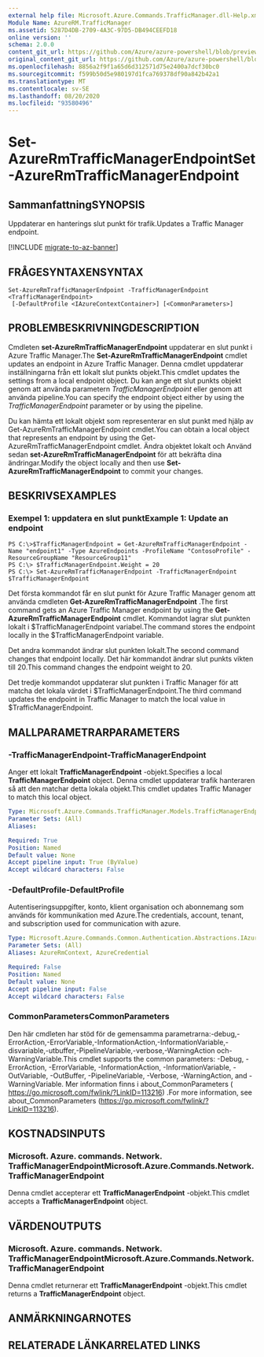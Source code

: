 ```yaml
---
external help file: Microsoft.Azure.Commands.TrafficManager.dll-Help.xml
Module Name: AzureRM.TrafficManager
ms.assetid: 5287D4DB-2709-4A3C-97D5-DB494CEEFD18
online version: ''
schema: 2.0.0
content_git_url: https://github.com/Azure/azure-powershell/blob/preview/src/ResourceManager/TrafficManager/Commands.TrafficManager2/help/Set-AzureRmTrafficManagerEndpoint.md
original_content_git_url: https://github.com/Azure/azure-powershell/blob/preview/src/ResourceManager/TrafficManager/Commands.TrafficManager2/help/Set-AzureRmTrafficManagerEndpoint.md
ms.openlocfilehash: 8856a2f9f1a65d6d312571d75e2400a7dcf30bc0
ms.sourcegitcommit: f599b50d5e980197d1fca769378df90a842b42a1
ms.translationtype: MT
ms.contentlocale: sv-SE
ms.lasthandoff: 08/20/2020
ms.locfileid: "93580496"
---
```

# <span data-ttu-id="96d69-101">Set-AzureRmTrafficManagerEndpoint</span><span class="sxs-lookup"><span data-stu-id="96d69-101">Set-AzureRmTrafficManagerEndpoint</span></span>

## <span data-ttu-id="96d69-102">Sammanfattning</span><span class="sxs-lookup"><span data-stu-id="96d69-102">SYNOPSIS</span></span>
<span data-ttu-id="96d69-103">Uppdaterar en hanterings slut punkt för trafik.</span><span class="sxs-lookup"><span data-stu-id="96d69-103">Updates a Traffic Manager endpoint.</span></span>

[!INCLUDE [migrate-to-az-banner](../../includes/migrate-to-az-banner.md)]

## <span data-ttu-id="96d69-104">FRÅGESYNTAXEN</span><span class="sxs-lookup"><span data-stu-id="96d69-104">SYNTAX</span></span>

```
Set-AzureRmTrafficManagerEndpoint -TrafficManagerEndpoint <TrafficManagerEndpoint>
 [-DefaultProfile <IAzureContextContainer>] [<CommonParameters>]
```

## <span data-ttu-id="96d69-105">PROBLEMBESKRIVNING</span><span class="sxs-lookup"><span data-stu-id="96d69-105">DESCRIPTION</span></span>
<span data-ttu-id="96d69-106">Cmdleten **set-AzureRmTrafficManagerEndpoint** uppdaterar en slut punkt i Azure Traffic Manager.</span><span class="sxs-lookup"><span data-stu-id="96d69-106">The **Set-AzureRmTrafficManagerEndpoint** cmdlet updates an endpoint in Azure Traffic Manager.</span></span>
<span data-ttu-id="96d69-107">Denna cmdlet uppdaterar inställningarna från ett lokalt slut punkts objekt.</span><span class="sxs-lookup"><span data-stu-id="96d69-107">This cmdlet updates the settings from a local endpoint object.</span></span>
<span data-ttu-id="96d69-108">Du kan ange ett slut punkts objekt genom att använda parametern *TrafficManagerEndpoint* eller genom att använda pipeline.</span><span class="sxs-lookup"><span data-stu-id="96d69-108">You can specify the endpoint object either by using the *TrafficManagerEndpoint* parameter or by using the pipeline.</span></span>

<span data-ttu-id="96d69-109">Du kan hämta ett lokalt objekt som representerar en slut punkt med hjälp av Get-AzureRmTrafficManagerEndpoint cmdlet.</span><span class="sxs-lookup"><span data-stu-id="96d69-109">You can obtain a local object that represents an endpoint by using the Get-AzureRmTrafficManagerEndpoint cmdlet.</span></span>
<span data-ttu-id="96d69-110">Ändra objektet lokalt och Använd sedan **set-AzureRmTrafficManagerEndpoint** för att bekräfta dina ändringar.</span><span class="sxs-lookup"><span data-stu-id="96d69-110">Modify the object locally and then use **Set-AzureRmTrafficManagerEndpoint** to commit your changes.</span></span>

## <span data-ttu-id="96d69-111">BESKRIVS</span><span class="sxs-lookup"><span data-stu-id="96d69-111">EXAMPLES</span></span>

### <span data-ttu-id="96d69-112">Exempel 1: uppdatera en slut punkt</span><span class="sxs-lookup"><span data-stu-id="96d69-112">Example 1: Update an endpoint</span></span>
```
PS C:\>$TrafficManagerEndpoint = Get-AzureRmTrafficManagerEndpoint -Name "endpoint1" -Type AzureEndpoints -ProfileName "ContosoProfile" -ResourceGroupName "ResourceGroup11"
PS C:\> $TrafficManagerEndpoint.Weight = 20
PS C:\> Set-AzureRmTrafficManagerEndpoint -TrafficManagerEndpoint $TrafficManagerEndpoint
```

<span data-ttu-id="96d69-113">Det första kommandot får en slut punkt för Azure Traffic Manager genom att använda cmdleten **Get-AzureRmTrafficManagerEndpoint** .</span><span class="sxs-lookup"><span data-stu-id="96d69-113">The first command gets an Azure Traffic Manager endpoint by using the **Get-AzureRmTrafficManagerEndpoint** cmdlet.</span></span>
<span data-ttu-id="96d69-114">Kommandot lagrar slut punkten lokalt i $TrafficManagerEndpoint variabel.</span><span class="sxs-lookup"><span data-stu-id="96d69-114">The command stores the endpoint locally in the $TrafficManagerEndpoint variable.</span></span>

<span data-ttu-id="96d69-115">Det andra kommandot ändrar slut punkten lokalt.</span><span class="sxs-lookup"><span data-stu-id="96d69-115">The second command changes that endpoint locally.</span></span>
<span data-ttu-id="96d69-116">Det här kommandot ändrar slut punkts vikten till 20.</span><span class="sxs-lookup"><span data-stu-id="96d69-116">This command changes the endpoint weight to 20.</span></span>

<span data-ttu-id="96d69-117">Det tredje kommandot uppdaterar slut punkten i Traffic Manager för att matcha det lokala värdet i $TrafficManagerEndpoint.</span><span class="sxs-lookup"><span data-stu-id="96d69-117">The third command updates the endpoint in Traffic Manager to match the local value in $TrafficManagerEndpoint.</span></span>

## <span data-ttu-id="96d69-118">MALLPARAMETRAR</span><span class="sxs-lookup"><span data-stu-id="96d69-118">PARAMETERS</span></span>

### <span data-ttu-id="96d69-119">-TrafficManagerEndpoint</span><span class="sxs-lookup"><span data-stu-id="96d69-119">-TrafficManagerEndpoint</span></span>
<span data-ttu-id="96d69-120">Anger ett lokalt **TrafficManagerEndpoint** -objekt.</span><span class="sxs-lookup"><span data-stu-id="96d69-120">Specifies a local **TrafficManagerEndpoint** object.</span></span>
<span data-ttu-id="96d69-121">Denna cmdlet uppdaterar trafik hanteraren så att den matchar detta lokala objekt.</span><span class="sxs-lookup"><span data-stu-id="96d69-121">This cmdlet updates Traffic Manager to match this local object.</span></span>

```yaml
Type: Microsoft.Azure.Commands.TrafficManager.Models.TrafficManagerEndpoint
Parameter Sets: (All)
Aliases: 

Required: True
Position: Named
Default value: None
Accept pipeline input: True (ByValue)
Accept wildcard characters: False
```

### <span data-ttu-id="96d69-122">-DefaultProfile</span><span class="sxs-lookup"><span data-stu-id="96d69-122">-DefaultProfile</span></span>
<span data-ttu-id="96d69-123">Autentiseringsuppgifter, konto, klient organisation och abonnemang som används för kommunikation med Azure.</span><span class="sxs-lookup"><span data-stu-id="96d69-123">The credentials, account, tenant, and subscription used for communication with azure.</span></span>

```yaml
Type: Microsoft.Azure.Commands.Common.Authentication.Abstractions.IAzureContextContainer
Parameter Sets: (All)
Aliases: AzureRmContext, AzureCredential

Required: False
Position: Named
Default value: None
Accept pipeline input: False
Accept wildcard characters: False
```

### <span data-ttu-id="96d69-124">CommonParameters</span><span class="sxs-lookup"><span data-stu-id="96d69-124">CommonParameters</span></span>
<span data-ttu-id="96d69-125">Den här cmdleten har stöd för de gemensamma parametrarna:-debug,-ErrorAction,-ErrorVariable,-InformationAction,-InformationVariable,-disvariable,-utbuffer,-PipelineVariable,-verbose,-WarningAction och-WarningVariable.</span><span class="sxs-lookup"><span data-stu-id="96d69-125">This cmdlet supports the common parameters: -Debug, -ErrorAction, -ErrorVariable, -InformationAction, -InformationVariable, -OutVariable, -OutBuffer, -PipelineVariable, -Verbose, -WarningAction, and -WarningVariable.</span></span> <span data-ttu-id="96d69-126">Mer information finns i about_CommonParameters ( https://go.microsoft.com/fwlink/?LinkID=113216) .</span><span class="sxs-lookup"><span data-stu-id="96d69-126">For more information, see about_CommonParameters (https://go.microsoft.com/fwlink/?LinkID=113216).</span></span>

## <span data-ttu-id="96d69-127">KOSTNADS</span><span class="sxs-lookup"><span data-stu-id="96d69-127">INPUTS</span></span>

### <span data-ttu-id="96d69-128">Microsoft. Azure. commands. Network. TrafficManagerEndpoint</span><span class="sxs-lookup"><span data-stu-id="96d69-128">Microsoft.Azure.Commands.Network.TrafficManagerEndpoint</span></span>
<span data-ttu-id="96d69-129">Denna cmdlet accepterar ett **TrafficManagerEndpoint** -objekt.</span><span class="sxs-lookup"><span data-stu-id="96d69-129">This cmdlet accepts a **TrafficManagerEndpoint** object.</span></span>

## <span data-ttu-id="96d69-130">VÄRDEN</span><span class="sxs-lookup"><span data-stu-id="96d69-130">OUTPUTS</span></span>

### <span data-ttu-id="96d69-131">Microsoft. Azure. commands. Network. TrafficManagerEndpoint</span><span class="sxs-lookup"><span data-stu-id="96d69-131">Microsoft.Azure.Commands.Network.TrafficManagerEndpoint</span></span>
<span data-ttu-id="96d69-132">Denna cmdlet returnerar ett **TrafficManagerEndpoint** -objekt.</span><span class="sxs-lookup"><span data-stu-id="96d69-132">This cmdlet returns a **TrafficManagerEndpoint** object.</span></span>

## <span data-ttu-id="96d69-133">ANMÄRKNINGAR</span><span class="sxs-lookup"><span data-stu-id="96d69-133">NOTES</span></span>

## <span data-ttu-id="96d69-134">RELATERADE LÄNKAR</span><span class="sxs-lookup"><span data-stu-id="96d69-134">RELATED LINKS</span></span>

